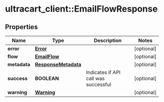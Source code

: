# ultracart_client::EmailFlowResponse

## Properties
Name | Type | Description | Notes
------------ | ------------- | ------------- | -------------
**error** | [**Error**](Error.md) |  | [optional] 
**flow** | [**EmailFlow**](EmailFlow.md) |  | [optional] 
**metadata** | [**ResponseMetadata**](ResponseMetadata.md) |  | [optional] 
**success** | **BOOLEAN** | Indicates if API call was successful | [optional] 
**warning** | [**Warning**](Warning.md) |  | [optional] 


